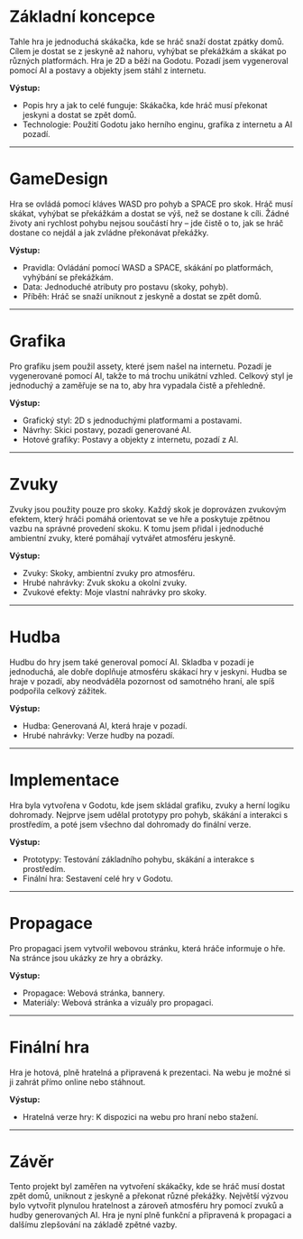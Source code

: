 # Základní koncepce

Tahle hra je jednoduchá skákačka, kde se hráč snaží dostat zpátky domů. Cílem je dostat se z jeskyně až nahoru, vyhýbat se překážkám a skákat po různých platformách. Hra je 2D a běží na Godotu. Pozadí jsem vygeneroval pomocí AI a postavy a objekty jsem stáhl z internetu.

**Výstup:**
- Popis hry a jak to celé funguje: Skákačka, kde hráč musí překonat jeskyni a dostat se zpět domů.
- Technologie: Použití Godotu jako herního enginu, grafika z internetu a AI pozadí.

---

# GameDesign

Hra se ovládá pomocí kláves WASD pro pohyb a SPACE pro skok. Hráč musí skákat, vyhýbat se překážkám a dostat se výš, než se dostane k cíli. Žádné životy ani rychlost pohybu nejsou součástí hry – jde čistě o to, jak se hráč dostane co nejdál a jak zvládne překonávat překážky.

**Výstup:**
- Pravidla: Ovládání pomocí WASD a SPACE, skákání po platformách, vyhýbání se překážkám.
- Data: Jednoduché atributy pro postavu (skoky, pohyb).
- Příběh: Hráč se snaží uniknout z jeskyně a dostat se zpět domů.

---

# Grafika

Pro grafiku jsem použil assety, které jsem našel na internetu. Pozadí je vygenerované pomocí AI, takže to má trochu unikátní vzhled. Celkový styl je jednoduchý a zaměřuje se na to, aby hra vypadala čistě a přehledně.

**Výstup:**
- Grafický styl: 2D s jednoduchými platformami a postavami.
- Návrhy: Skici postavy, pozadí generované AI.
- Hotové grafiky: Postavy a objekty z internetu, pozadí z AI.

---

# Zvuky

Zvuky jsou použity pouze pro skoky. Každý skok je doprovázen zvukovým efektem, který hráči pomáhá orientovat se ve hře a poskytuje zpětnou vazbu na správné provedení skoku. K tomu jsem přidal i jednoduché ambientní zvuky, které pomáhají vytvářet atmosféru jeskyně.

**Výstup:**
- Zvuky: Skoky, ambientní zvuky pro atmosféru.
- Hrubé nahrávky: Zvuk skoku a okolní zvuky.
- Zvukové efekty: Moje vlastní nahrávky pro skoky.

---

# Hudba

Hudbu do hry jsem také generoval pomocí AI. Skladba v pozadí je jednoduchá, ale dobře doplňuje atmosféru skákací hry v jeskyni. Hudba se hraje v pozadí, aby neodváděla pozornost od samotného hraní, ale spíš podpořila celkový zážitek.

**Výstup:**
- Hudba: Generovaná AI, která hraje v pozadí.
- Hrubé nahrávky: Verze hudby na pozadí.

---

# Implementace

Hra byla vytvořena v Godotu, kde jsem skládal grafiku, zvuky a herní logiku dohromady. Nejprve jsem udělal prototypy pro pohyb, skákání a interakci s prostředím, a poté jsem všechno dal dohromady do finální verze.

**Výstup:**
- Prototypy: Testování základního pohybu, skákání a interakce s prostředím.
- Finální hra: Sestavení celé hry v Godotu.

---

# Propagace 

Pro propagaci jsem vytvořil webovou stránku, která hráče informuje o hře. Na stránce jsou ukázky ze hry a obrázky.

**Výstup:**
- Propagace: Webová stránka, bannery.
- Materiály: Webová stránka a vizuály pro propagaci.

---

# Finální hra

Hra je hotová, plně hratelná a připravená k prezentaci. Na webu je možné si ji zahrát přímo online nebo stáhnout.

**Výstup:**
- Hratelná verze hry: K dispozici na webu pro hraní nebo stažení.

---

# Závěr

Tento projekt byl zaměřen na vytvoření skákačky, kde se hráč musí dostat zpět domů, uniknout z jeskyně a překonat různé překážky. Největší výzvou bylo vytvořit plynulou hratelnost a zároveň atmosféru hry pomocí zvuků a hudby generovaných AI. Hra je nyní plně funkční a připravená k propagaci a dalšímu zlepšování na základě zpětné vazby.
